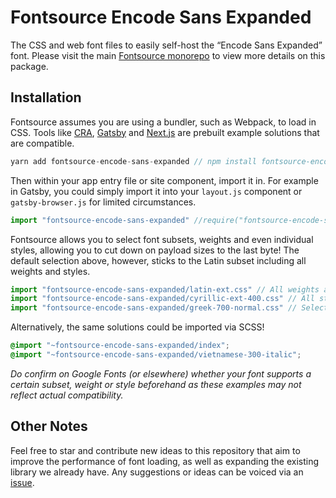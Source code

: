 # Fontsource Encode Sans Expanded

The CSS and web font files to easily self-host the “Encode Sans Expanded” font. Please visit the main [Fontsource monorepo](https://github.com/DecliningLotus/fontsource) to view more details on this package.

## Installation

Fontsource assumes you are using a bundler, such as Webpack, to load in CSS. Tools like [CRA](https://create-react-app.dev/), [Gatsby](https://www.gatsbyjs.org/) and [Next.js](https://nextjs.org/) are prebuilt example solutions that are compatible.

```javascript
yarn add fontsource-encode-sans-expanded // npm install fontsource-encode-sans-expanded
```

Then within your app entry file or site component, import it in. For example in Gatsby, you could simply import it into your `layout.js` component or `gatsby-browser.js` for limited circumstances.

```javascript
import "fontsource-encode-sans-expanded" //require("fontsource-encode-sans-expanded")
```

Fontsource allows you to select font subsets, weights and even individual styles, allowing you to cut down on payload sizes to the last byte! The default selection above, however, sticks to the Latin subset including all weights and styles.

```javascript
import "fontsource-encode-sans-expanded/latin-ext.css" // All weights and styles included.
import "fontsource-encode-sans-expanded/cyrillic-ext-400.css" // All styles included.
import "fontsource-encode-sans-expanded/greek-700-normal.css" // Select either normal or italic.
```

Alternatively, the same solutions could be imported via SCSS!

```scss
@import "~fontsource-encode-sans-expanded/index";
@import "~fontsource-encode-sans-expanded/vietnamese-300-italic";
```

_Do confirm on Google Fonts (or elsewhere) whether your font supports a certain subset, weight or style beforehand as these examples may not reflect actual compatibility._

## Other Notes

Feel free to star and contribute new ideas to this repository that aim to improve the performance of font loading, as well as expanding the existing library we already have. Any suggestions or ideas can be voiced via an [issue](https://github.com/DecliningLotus/fontsource/issues).
